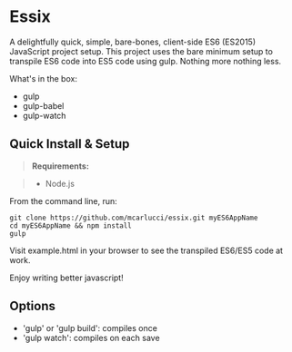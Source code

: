 Essix
==========
A delightfully quick, simple, bare-bones, client-side ES6 (ES2015) JavaScript project setup.
This project uses the bare minimum setup to transpile ES6 code into ES5 code using gulp. Nothing more nothing less.

What's in the box:
- gulp
- gulp-babel
- gulp-watch

Quick Install & Setup
---------
> **Requirements:**

> - Node.js

From the command line, run:

    git clone https://github.com/mcarlucci/essix.git myES6AppName
    cd myES6AppName && npm install
    gulp
    
Visit example.html in your browser to see the transpiled ES6/ES5 code at work.

Enjoy writing better javascript!

Options
-------
- 'gulp' or 'gulp build': compiles once
- 'gulp watch': compiles on each save
